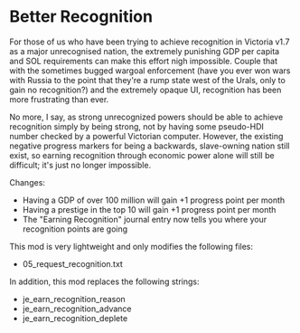 # Better Recognition

For those of us who have been trying to achieve recognition in Victoria v1.7 as a major unrecognised nation, the extremely punishing GDP per capita and SOL requirements can make this effort nigh impossible. Couple that with the sometimes bugged wargoal enforcement (have you ever won wars with Russia to the point that they're a rump state west of the Urals, only to gain no recognition?) and the extremely opaque UI, recognition has been more frustrating than ever.

No more, I say, as strong unrecognized powers should be able to achieve recognition simply by being strong, not by having some pseudo-HDI number checked by a powerful Victorian computer. However, the existing negative progress markers for being a backwards, slave-owning nation still exist, so earning recognition through economic power alone will still be difficult; it's just no longer impossible.

Changes:

- Having a GDP of over 100 million will gain +1 progress point per month
- Having a prestige in the top 10 will gain +1 progress point per month
- The "Earning Recognition" journal entry now tells you where your recognition points are going

This mod is very lightweight and only modifies the following files:

- 05_request_recognition.txt

In addition, this mod replaces the following strings:

- je_earn_recognition_reason
- je_earn_recognition_advance
- je_earn_recognition_deplete
